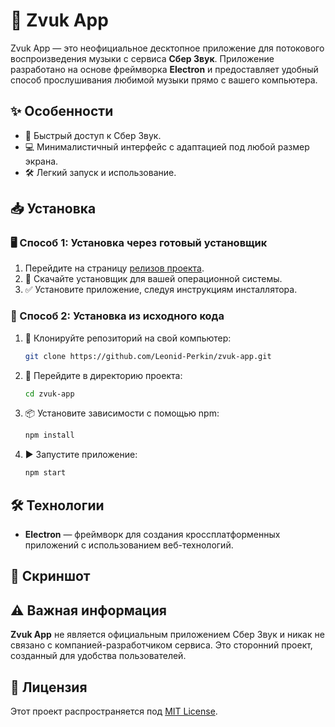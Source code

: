 # 🎵 Zvuk App

Zvuk App — это неофициальное десктопное приложение для потокового воспроизведения музыки с сервиса **Сбер Звук**. Приложение разработано на основе фреймворка **Electron** и предоставляет удобный способ прослушивания любимой музыки прямо с вашего компьютера.

## ✨ Особенности

- 🚀 Быстрый доступ к Сбер Звук.
- 💻 Минималистичный интерфейс с адаптацией под любой размер экрана.
- 🛠️ Легкий запуск и использование.

## 📥 Установка

### 🖥️ Способ 1: Установка через готовый установщик

1. Перейдите на страницу [релизов проекта](https://github.com/Leonid-Perkin/zvuk-app/releases).
2. 📩 Скачайте установщик для вашей операционной системы.
3. ✅ Установите приложение, следуя инструкциям инсталлятора.

### 💾 Способ 2: Установка из исходного кода

1. 🔗 Клонируйте репозиторий на свой компьютер:
   ```bash
   git clone https://github.com/Leonid-Perkin/zvuk-app.git
   ```
2. 📂 Перейдите в директорию проекта:
   ```bash
   cd zvuk-app
   ```
3. 📦 Установите зависимости с помощью npm:
   ```bash
   npm install
   ```
4. ▶️ Запустите приложение:
   ```bash
   npm start
   ```

## 🛠️ Технологии

- **Electron** — фреймворк для создания кроссплатформенных приложений с использованием веб-технологий.

## 📸 Скриншот


## ⚠️ Важная информация

**Zvuk App** не является официальным приложением Сбер Звук и никак не связано с компанией-разработчиком сервиса. Это сторонний проект, созданный для удобства пользователей.

## 📜 Лицензия

Этот проект распространяется под [MIT License](LICENSE).

